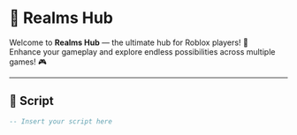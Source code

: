 # 🌟 Realms Hub

Welcome to **Realms Hub** — the ultimate hub for Roblox players! 🚀  
Enhance your gameplay and explore endless possibilities across multiple games! 🎮

---

## 📜 Script

```lua
-- Insert your script here
